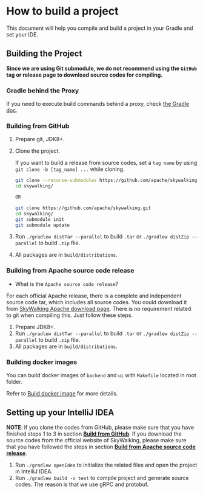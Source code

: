 # How to build a project
This document will help you compile and build a project in your Gradle and set your IDE.

## Building the Project
**Since we are using Git submodule, we do not recommend using the `GitHub` tag or release page to download source codes for compiling.**

### Gradle behind the Proxy
If you need to execute build commands behind a proxy, check [the Gradle doc](https://docs.gradle.org/7.2/userguide/build_environment.html#sec:accessing_the_web_via_a_proxy).

### Building from GitHub
1. Prepare git, JDK8+.
1. Clone the project.

    If you want to build a release from source codes, set a `tag name` by using `git clone -b [tag_name] ...` while cloning.
    
    ```bash
    git clone --recurse-submodules https://github.com/apache/skywalking.git
    cd skywalking/
    
    OR
    
    git clone https://github.com/apache/skywalking.git
    cd skywalking/
    git submodule init
    git submodule update
    ```

1. Run `./gradlew distTar --parallel` to build `.tar` or `./gradlew distZip --parallel` to build `.zip` file.
1. All packages are in `build/distributions`.

### Building from Apache source code release
- What is the `Apache source code release`?

For each official Apache release, there is a complete and independent source code tar, which includes all source codes.
You could download it from [SkyWalking Apache download page](http://skywalking.apache.org/downloads/).
There is no requirement related to git when compiling this. Just follow these steps.

1. Prepare JDK8+.
1. Run `./gradlew distTar --parallel` to build `.tar` or `./gradlew distZip --parallel` to build `.zip` file.
1. All packages are in `build/distributions`.

### Building docker images
You can build docker images of `backend` and `ui` with `Makefile` located in root folder.

Refer to [Build docker image](../../../docker) for more details.

## Setting up your IntelliJ IDEA
**NOTE**: If you clone the codes from GitHub, please make sure that you have finished steps 1 to 3 in section
**[Build from GitHub](#building-from-github)**.
If you download the source codes from the official website of SkyWalking, please make sure that you have followed the
steps in section **[Build from Apache source code release](#building-from-apache-source-code-release)**.

1. Run `./gradlew openIdea` to initialize the related files and open the project in IntelliJ IDEA.
1. Run `./gradlew build -x test` to compile project and generate source codes. The reason is that we use gRPC and protobuf.
